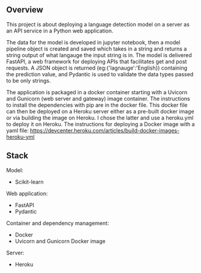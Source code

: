 ## Overview
This project is about deploying a language detection model on a server as an API service in a Python web application. 

The data for the model is developed in jupyter notebook, then a model pipeline object is created and saved which takes in a string and returns a string output of what langauge the input string is in. The model is delivered FastAPI, a web framework for deploying APIs that facilitates get and post requests. A JSON object is returned (eg:{'lagnauge':'English}) containing the prediction value, and Pydantic is used to validate the data types passed to be only strings. 

The application is packaged in a docker container starting with a Uvicorn and Gunicorn (web server and gateway) image container. The instructions to install the dependencies with pip are in the docker file. This docker file can then be deployed on a Heroku server either as a pre-built docker image or via building the image on Heroku. I chose the latter and use a heroku.yml to deploy it on Heroku. 
The instructions for deploying a Docker image with a yaml file:
https://devcenter.heroku.com/articles/build-docker-images-heroku-yml


## Stack
Model:
- Scikit-learn

Web application:
- FastAPI
- Pydantic

Container and dependency management:
- Docker 
- Uvicorn and Gunicorn Docker image

Server:
- Heroku
